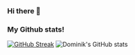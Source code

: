 ### Hi there 👋

<!--
**DominikKorpusik/DominikKorpusik** is a ✨ _special_ ✨ repository because its `README.md` (this file) appears on your GitHub profile.

Here are some ideas to get you started:

- 🔭 I’m currently working on ...
- 🌱 I’m currently learning ...
- 👯 I’m looking to collaborate on ...
- 🤔 I’m looking for help with ...
- 💬 Ask me about ...
- 📫 How to reach me: dominik.korpusik@gmail.com
- 😄 Pronouns: ...
- ⚡ Fun fact: ...
-->

### My Github stats!
[![GitHub Streak](https://github-readme-streak-stats.herokuapp.com/?user=DominikKorpusik)](https://git.io/streak-stats)
![Dominik's GitHub stats](https://github-readme-stats.vercel.app/api?user=DominikKorpusik&hide=contribs,prs)
